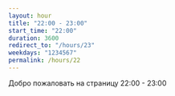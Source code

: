 ```yaml
---
layout: hour
title: "22:00 - 23:00"
start_time: "22:00"
duration: 3600
redirect_to: "/hours/23"
weekdays: "1234567"
permalink: /hours/22
---
```


<!-- Содержимое для отображения в 22:00 - 23:00 -->
<p>Добро пожаловать на страницу 22:00 - 23:00</p>
